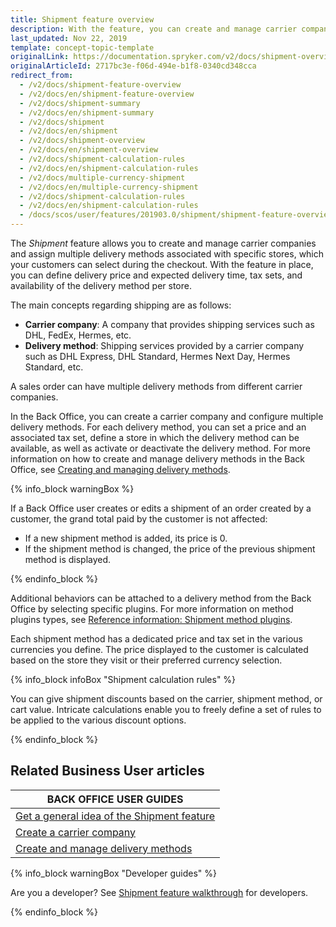 ```yaml
---
title: Shipment feature overview
description: With the feature, you can create and manage carrier companies and their delivery methods per specific store.
last_updated: Nov 22, 2019
template: concept-topic-template
originalLink: https://documentation.spryker.com/v2/docs/shipment-overview
originalArticleId: 2717bc3e-f06d-494e-b1f8-0340cd348cca
redirect_from:
  - /v2/docs/shipment-feature-overview
  - /v2/docs/en/shipment-feature-overview
  - /v2/docs/shipment-summary
  - /v2/docs/en/shipment-summary
  - /v2/docs/shipment
  - /v2/docs/en/shipment
  - /v2/docs/shipment-overview
  - /v2/docs/en/shipment-overview
  - /v2/docs/shipment-calculation-rules
  - /v2/docs/en/shipment-calculation-rules
  - /v2/docs/multiple-currency-shipment
  - /v2/docs/en/multiple-currency-shipment
  - /v2/docs/shipment-calculation-rules
  - /v2/docs/en/shipment-calculation-rules
  - /docs/scos/user/features/201903.0/shipment/shipment-feature-overview.html
---
```


The *Shipment* feature allows you to create and manage carrier companies and assign multiple delivery methods associated with specific stores, which your customers can select during the checkout. With the feature in place, you can define delivery price and expected delivery time, tax sets, and availability of the delivery method per store.

The main concepts regarding shipping are as follows:

* **Carrier company**: A company that provides shipping services such as DHL, FedEx, Hermes, etc.
* **Delivery method**: Shipping services provided by a carrier company such as DHL Express, DHL Standard, Hermes Next Day, Hermes Standard, etc.

A sales order can have multiple delivery methods from different carrier companies.

In the Back Office, you can create a carrier company and configure multiple delivery methods. For each delivery method, you can set a price and an associated tax set, define a store in which the delivery method can be available, as well as activate or deactivate the delivery method. For more information on how to create and manage delivery methods in the Back Office, see [Creating and managing delivery methods](/docs/scos/user/back-office-user-guides/{{page.version}}/administration/delivery-methods/creating-and-managing-delivery-methods.html).

{% info_block warningBox %}

If a Back Office user creates or edits a shipment of an order created by a customer, the grand total paid by the customer is not affected:

* If a new shipment method is added, its price is 0.
* If the shipment method is changed, the price of the previous shipment method is displayed.

{% endinfo_block %}

Additional behaviors can be attached to a delivery method from the Back Office by selecting specific plugins. For more information on method plugins types, see [Reference information: Shipment method plugins](/docs/scos/dev/feature-walkthroughs/{{page.version}}/shipment-feature-walkthrough/reference-information-shipment-method-plugins.html).

Each shipment method has a dedicated price and tax set in the various currencies you define. The price displayed to the customer is calculated based on the store they visit or their preferred currency selection.

{% info_block infoBox "Shipment calculation rules" %}

You can give shipment discounts based on the carrier, shipment method, or cart value. Intricate calculations enable you to freely define a set of rules to be applied to the various discount options.

{% endinfo_block %}

## Related Business User articles

|BACK OFFICE USER GUIDES|
|---|
| [Get a general idea of the Shipment feature](/docs/scos/user/features/{{page.version}}/shipment/shipment-feature-overview.html)  |
| [Create a carrier company](/docs/scos/user/back-office-user-guides/{{page.version}}/administration/delivery-methods/creating-carrier-companies.html)  |
| [Create and manage delivery methods](/docs/scos/user/back-office-user-guides/{{page.version}}/administration/delivery-methods/creating-and-managing-delivery-methods.html)  |

{% info_block warningBox "Developer guides" %}

Are you a developer? See [Shipment feature walkthrough](/docs/scos/dev/feature-walkthroughs/{{page.version}}/shipment-feature-walkthrough/shipment-feature-walkthrough.html) for developers.

{% endinfo_block %}
